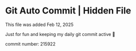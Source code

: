 # Git Auto Commit | Hidden File

This file was added Feb 12, 2025

Just for fun and keeping my daily git commit active 🤪

commit number: 215922
